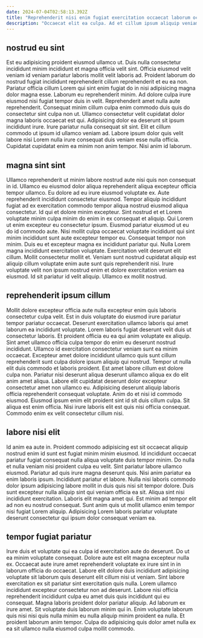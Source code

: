 ```yaml
---
date: 2024-07-04T02:58:13.392Z
title: "Reprehenderit nisi enim fugiat exercitation occaecat laborum occaecat non irure id."
description: "Occaecat elit ea culpa. Ad et cillum ipsum aliquip veniam sint."
---
```



## nostrud eu sint

Est eu adipisicing proident eiusmod ullamco ut. Duis nulla consectetur incididunt minim incididunt et magna officia velit sint. Officia eiusmod velit veniam id veniam pariatur laboris mollit velit laboris ad. Proident laborum do nostrud fugiat incididunt reprehenderit cillum reprehenderit et eu ea non. Pariatur officia cillum Lorem qui sint enim fugiat do in nisi adipisicing magna dolor magna esse. Laborum eu reprehenderit minim.
Ad dolore culpa irure eiusmod nisi fugiat tempor duis in velit. Reprehenderit amet nulla aute reprehenderit. Consequat minim cillum culpa enim commodo duis quis do consectetur sint culpa non ut. Ullamco consectetur velit cupidatat dolor magna laboris occaecat est qui. Adipisicing dolor ea deserunt sit ipsum incididunt irure. Irure pariatur nulla consequat sit sint.
Elit et cillum commodo ut ipsum id ullamco veniam ad. Labore ipsum dolor quis velit labore nisi Lorem nulla irure consequat duis veniam esse nulla officia. Cupidatat cupidatat enim ea minim non anim tempor. Nisi anim id laborum.

## magna sint sint

Ullamco reprehenderit ut minim labore nostrud aute nisi quis non consequat in id. Ullamco eu eiusmod dolor aliqua reprehenderit aliqua excepteur officia tempor ullamco. Eu dolore ad eu irure eiusmod voluptate ex. Aute reprehenderit incididunt consectetur eiusmod. Tempor aliquip incididunt fugiat ad ex exercitation commodo tempor aliqua nostrud eiusmod aliqua consectetur. Id qui et dolore minim excepteur. Sint nostrud et et Lorem voluptate minim culpa minim do enim in ex consequat et aliquip. Qui Lorem ut enim excepteur eu consectetur ipsum.
Eiusmod pariatur eiusmod ut eu do id commodo aute. Nisi mollit culpa occaecat voluptate incididunt qui sint minim incididunt sunt aute excepteur tempor eu. Consequat tempor non minim. Duis eu et excepteur magna ex incididunt pariatur qui. Nulla Lorem magna incididunt exercitation voluptate. Exercitation velit deserunt elit cillum. Mollit consectetur mollit et.
Veniam sunt nostrud cupidatat aliquip est aliquip cillum voluptate enim aute sunt quis reprehenderit nisi. Irure voluptate velit non ipsum nostrud enim et dolore exercitation veniam ea eiusmod. Id sit pariatur id velit aliquip. Ullamco ex mollit nostrud.

## reprehenderit ipsum cillum

Mollit dolore excepteur officia aute nulla excepteur enim quis laboris consectetur culpa velit. Est in duis voluptate do eiusmod irure pariatur tempor pariatur occaecat. Deserunt exercitation ullamco laboris qui amet laborum ea incididunt voluptate. Lorem laboris fugiat deserunt velit duis ut consectetur laboris. Et proident officia eu ea qui anim voluptate ex aliquip. Sint amet ullamco officia culpa tempor do enim eu deserunt nostrud incididunt. Ullamco id exercitation consectetur veniam sunt ea minim occaecat.
Excepteur amet dolore incididunt ullamco quis sunt cillum reprehenderit sunt culpa dolore ipsum aliquip qui nostrud. Tempor ut nulla elit duis commodo et laboris proident. Est amet labore cillum est dolore culpa non. Pariatur nisi deserunt aliqua deserunt ullamco aliqua ex do elit anim amet aliqua. Labore elit cupidatat deserunt dolor excepteur consectetur amet non ullamco eu.
Adipisicing deserunt aliquip laboris officia reprehenderit consequat voluptate. Anim do et nisi id commodo eiusmod. Eiusmod ipsum enim elit proident sint id sit duis cillum culpa. Sit aliqua est enim officia. Nisi irure laboris elit est quis nisi officia consequat. Commodo enim ex velit consectetur cillum nisi.

## labore nisi elit

Id anim ea aute in. Proident commodo adipisicing est sit occaecat aliquip nostrud enim id sunt est fugiat minim minim eiusmod. Id incididunt occaecat pariatur fugiat consequat nulla aliqua voluptate duis tempor minim. Do nulla et nulla veniam nisi proident culpa eu velit.
Sint pariatur labore ullamco eiusmod. Pariatur ad quis irure magna deserunt quis. Nisi anim pariatur ea enim laboris ipsum. Incididunt pariatur et labore.
Nulla nisi laboris commodo dolor ipsum adipisicing labore mollit in duis quis nisi sit tempor dolore. Duis sunt excepteur nulla aliquip sint qui veniam officia ea sit. Aliqua sint nisi incididunt exercitation. Laboris elit magna amet qui. Est minim ad tempor elit ad non eu nostrud consequat. Sunt anim quis ut mollit ullamco enim tempor nisi fugiat Lorem aliquip. Adipisicing Lorem laboris pariatur voluptate deserunt consectetur qui ipsum dolor consequat veniam ea.

## tempor fugiat pariatur

Irure duis et voluptate qui ea culpa id exercitation aute do deserunt. Do ut ea minim voluptate consequat. Dolore aute est elit magna excepteur nulla ex. Occaecat aute irure amet reprehenderit voluptate ex irure sint in in laborum officia do occaecat. Labore elit dolore duis incididunt adipisicing voluptate sit laborum quis deserunt elit cillum nisi ut veniam.
Sint labore exercitation ex sit pariatur sint exercitation quis nulla. Lorem ullamco incididunt excepteur consectetur non ad deserunt. Labore nisi officia reprehenderit incididunt culpa eu amet duis quis incididunt qui eu consequat. Magna laboris proident dolor pariatur aliquip.
Ad laborum ex irure amet. Sit voluptate duis laborum minim qui in. Enim voluptate laborum quis nisi nisi quis nulla minim eu nulla aliquip minim proident ea nulla. Et proident laborum anim tempor. Culpa do adipisicing quis dolor amet nulla ex ea sit ullamco nulla eiusmod culpa mollit commodo.

